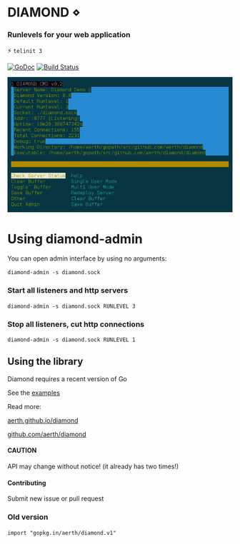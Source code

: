 # DIAMOND ⋄

### Runlevels for your web application

:zap: ```telinit 3```

[![GoDoc](https://godoc.org/github.com/aerth/diamond/lib?status.svg)](https://godoc.org/github.com/aerth/diamond/lib)
[![Build Status](https://travis-ci.org/aerth/diamond.svg?branch=master)](https://travis-ci.org/aerth/diamond)

![Screenshot diamond-admin CUI](https://github.com/aerth/diamond/blob/master/docs/diamond-screenshot.png?raw=true)


# Using diamond-admin

You can open admin interface by using no arguments:

```
diamond-admin -s diamond.sock
```

### Start all listeners and http servers

```
diamond-admin -s diamond.sock RUNLEVEL 3
```

### Stop all listeners, cut http connections

```
diamond-admin -s diamond.sock RUNLEVEL 1
```

## Using the library

Diamond requires a recent version of Go

See the [examples](example)

Read more:

[aerth.github.io/diamond](https://aerth.github.io/diamond/)

[github.com/aerth/diamond](https://github.com/aerth/diamond/)

#### CAUTION

API may change without notice! (it already has two times!)

#### Contributing

Submit new issue or pull request

### Old version

```
import "gopkg.in/aerth/diamond.v1"
```
